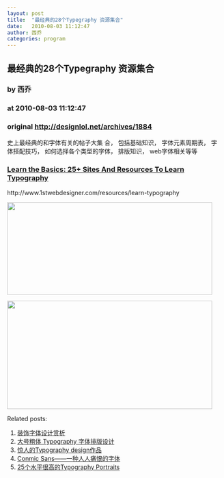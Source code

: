 ```yaml
---
layout: post
title:  "最经典的28个Typegraphy 资源集合"
date:   2010-08-03 11:12:47
author: 西乔
categories: program
---
```


## 最经典的28个Typegraphy 资源集合
### by 西乔
### at 2010-08-03 11:12:47
### original <http://designlol.net/archives/1884>

<p>史上最经典的和字体有关的帖子大集  合， 包括基础知识， 字体元素周期表， 字体搭配技巧， 如何选择各个类型的字体， 排版知识， web字体相关等等  </p>
<h3><a href="http://www.1stwebdesigner.com/resources/learn-typography"><strong>Learn the Basics: 25+ Sites And Resources To Learn   Typography</strong></a></h3>
<p>http://www.1stwebdesigner.com/resources/learn-typography</p>
<p><a href="http://www.1stwebdesigner.com/resources/learn-typography"><img src="http://designlol.net/wp-content/uploads/2010/07/141_2.jpg" height="216" width="480"></a></p>
<p><a href="http://www.1stwebdesigner.com/resources/learn-typography"><img src="http://designlol.net/wp-content/uploads/2010/07/4_2.jpg" height="253" width="480"></a></p>


<p>Related posts:<ol><li><a href="http://designlol.net/archives/1025" rel="bookmark" title="Permanent Link: 装饰字体设计赏析">装饰字体设计赏析</a></li>
<li><a href="http://designlol.net/archives/873" rel="bookmark" title="Permanent Link: 大号粗体 Typography   字体排版设计">大号粗体 Typography   字体排版设计</a></li>
<li><a href="http://designlol.net/archives/803" rel="bookmark" title="Permanent Link: 惊人的Typography design作品">惊人的Typography design作品</a></li>
<li><a href="http://designlol.net/archives/793" rel="bookmark" title="Permanent Link: Conmic Sans——一种人人痛恨的字体">Conmic Sans——一种人人痛恨的字体</a></li>
<li><a href="http://designlol.net/archives/235" rel="bookmark" title="Permanent Link: 25个水平很高的Typography Portraits">25个水平很高的Typography Portraits</a></li>
</ol></p>